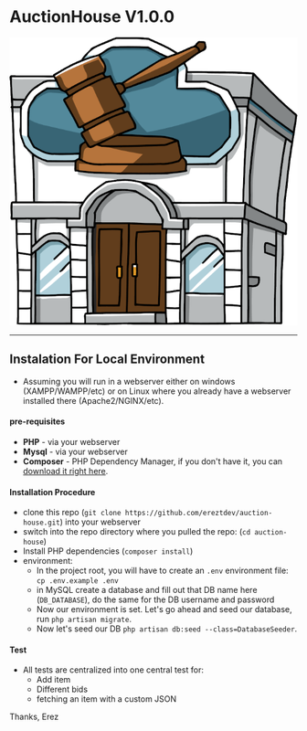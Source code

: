 # AuctionHouse V1.0.0
![](https://github.com/ereztdev/auction-house/blob/master/splash.png)

---

## Instalation For Local Environment
- Assuming you will run in a webserver either on windows (XAMPP/WAMPP/etc) or on Linux where you already have a 
webserver installed there (Apache2/NGINX/etc). 
#### pre-requisites
- **PHP** - via your webserver
- **Mysql** - via your webserver 
- **Composer** - PHP Dependency Manager, if you don't have it, you can [download it right here](https://getcomposer.org/download/).

#### Installation Procedure
- clone this repo (`git clone https://github.com/ereztdev/auction-house.git`) into your webserver
- switch into the repo directory where you pulled the repo: (`cd auction-house`)
- Install PHP dependencies (`composer install`)
- environment:
  - In the project root, you will have to create an `.env` environment file: `cp .env.example .env`
  - in MySQL create a database and fill out that DB name here (`DB_DATABASE`), do the same for the DB username and password
  - Now our environment is set. Let's go ahead and seed our database, run `php artisan migrate`.
  - Now let's seed our DB `php artisan db:seed --class=DatabaseSeeder`.
 
#### Test
- All tests are centralized into one central test for:
  - Add item
  - Different bids
  - fetching an item with a custom JSON


Thanks,
Erez
